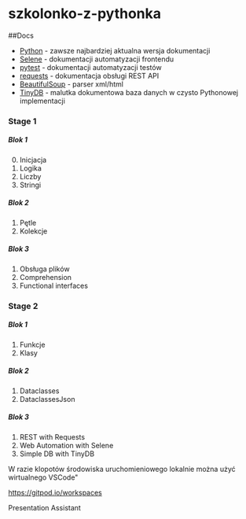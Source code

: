 # szkolonko-z-pythonka

##Docs
* [Python](https://docs.python.org/3/) - zawsze najbardziej aktualna wersja dokumentacji
* [Selene](https://selene-docs-test.readthedocs.io/) - dokumentacji automatyzacji frontendu
* [pytest](https://docs.pytest.org/) - dokumentacji automatyzacji testów
* [requests](https://requests.readthedocs.io/en/latest/) - dokumentacja obsługi REST API 
* [BeautifulSoup](https://www.crummy.com/software/BeautifulSoup/bs4/doc/) - parser xml/html
* [TinyDB](https://tinydb.readthedocs.io/en/latest/) - malutka dokumentowa baza danych w czysto Pythonowej implementacji

### Stage 1
##### Blok 1
0. Inicjacja
1. Logika
2. Liczby
3. Stringi
##### Blok 2
1. Pętle
2. Kolekcje
##### Blok 3
1. Obsługa plików
2. Comprehension
3. Functional interfaces
### Stage 2
##### Blok 1
1. Funkcje
2. Klasy
##### Blok 2
1. Dataclasses
2. DataclassesJson
##### Blok 3
1. REST with Requests
2. Web Automation with Selene
3. Simple DB with TinyDB

W razie klopotów środowiska uruchomieniowego lokalnie można użyć wirtualnego VSCode"

https://gitpod.io/workspaces

Presentation Assistant